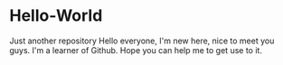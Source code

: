 # Hello-World
Just another repository
Hello everyone, I'm new here, nice to meet you guys. 
I'm a learner of Github. 
Hope you can help me to get use to it.
